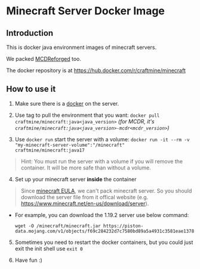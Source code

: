 
# Minecraft Server Docker Image

## Introduction

This is docker java environment images of minecraft servers.

We packed [MCDReforged](https://mcdreforged.readthedocs.io/) too.

The docker repository is at <https://hub.docker.com/r/craftmine/minecraft>

## How to use it

1. Make sure there is a [docker](https://www.docker.com) on the server.

2. Use tag to pull the environment that you want: `docker pull craftmine/minecraft:java<java_version>` _(for MCDR, it's `craftmine/minecraft:java<java_version>-mcdr<mcdr_version>`)_

3. Use `docker run` start the server with a volume: `docker run -it --rm -v "my-minecraft-server-volume":"/minecraft" craftmine/minecraft:java17`

  > Hint: You must run the server with a volume if you will remove the container. It will be more safe than without a volume.

4. Set up your minecraft server **inside** the container

  > Since [minecraft EULA](https://www.minecraft.net/en-us/eula), we can't pack minecraft server. So you should download the server file from it offical website (e.g. <https://www.minecraft.net/en-us/download/server>).
  - For example, you can download the 1.19.2 server use below command:
    ```shell
    wget -O /minecraft/minecraft.jar https://piston-data.mojang.com/v1/objects/f69c284232d7c7580bd89a5a4931c3581eae1378/server.jar
    ```

5. Sometimes you need to restart the docker containers, but you could just exit the init shell use `exit 0`

6. Have fun :)
